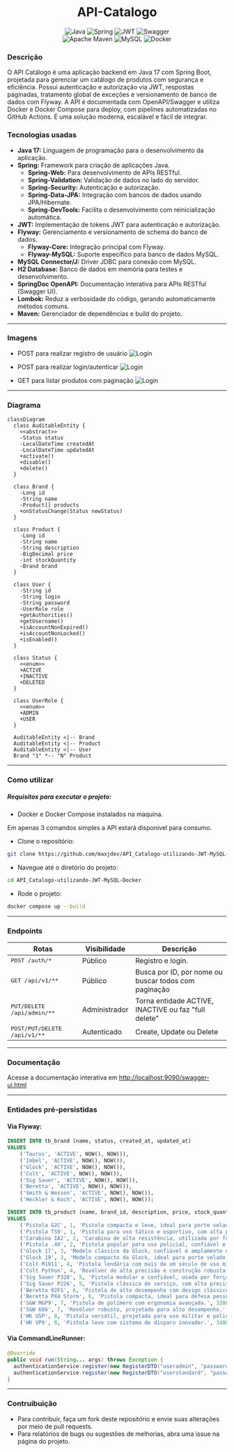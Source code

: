 <div align="center">

# API-Catalogo

![Java](https://img.shields.io/badge/java-%23ED8B00.svg?style=for-the-badge&logo=openjdk&logoColor=white)
![Spring](https://img.shields.io/badge/spring-%236DB33F.svg?style=for-the-badge&logo=spring&logoColor=white)
![JWT](https://img.shields.io/badge/JWT-black?style=for-the-badge&logo=JSON%20web%20tokens)
![Swagger](https://img.shields.io/badge/-Swagger-%23Clojure?style=for-the-badge&logo=swagger&logoColor=white)<br>
![Apache Maven](https://img.shields.io/badge/Apache%20Maven-C71A36?style=for-the-badge&logo=Apache%20Maven&logoColor=white)
![MySQL](https://img.shields.io/badge/mysql-4479A1.svg?style=for-the-badge&logo=mysql&logoColor=white)
![Docker](https://img.shields.io/badge/docker-%230db7ed.svg?style=for-the-badge&logo=docker&logoColor=white)

</div>

### Descrição

O API Catálogo é uma aplicação backend em Java 17 com Spring Boot, projetada para gerenciar um catálogo de produtos com segurança e eficiência. Possui autenticação e autorização via JWT, respostas paginadas, tratamento global de exceções e versionamento de banco de dados com Flyway. A API é documentada com OpenAPI/Swagger e utiliza Docker e Docker Compose para deploy, com pipelines automatizadas no GitHub Actions. É uma solução moderna, escalável e fácil de integrar.

### Tecnologias usadas
- **Java 17:** Linguagem de programação para o desenvolvimento da aplicação.
- **Spring:** Framework para criação de aplicações Java.
  - **Spring-Web:** Para desenvolvimento de APIs RESTful.
  - **Spring-Validation:** Validação de dados no lado do servidor.
  - **Spring-Security:** Autenticação e autorização.
  - **Spring-Data-JPA:** Integração com bancos de dados usando JPA/Hibernate.
  - **Spring-DevTools:** Facilita o desenvolvimento com reinicialização automática.
- **JWT:** Implementação de tokens JWT para autenticação e autorização.
- **Flyway:** Gerenciamento e versionamento de schema do banco de dados.
  - **Flyway-Core:** Integração principal com Flyway.
  - **Flyway-MySQL:** Suporte específico para banco de dados MySQL.
- **MySQL Connector/J:** Driver JDBC para conexão com MySQL.
- **H2 Database:** Banco de dados em memória para testes e desenvolvimento.
- **SpringDoc OpenAPI:** Documentação interativa para APIs RESTful (Swagger UI).
- **Lombok:** Reduz a verbosidade do código, gerando automaticamente métodos comuns.
- **Maven:** Gerenciador de dependências e build do projeto.
<hr>

### Imagens

- POST para realizar registro de usuário
  ![Login](img/register.png)

- POST para realizar login/autenticar
  ![Login](img/login.png)

- GET para listar produtos com paginação
  ![Login](img/getAll-products.png)
<hr>

### Diagrama


```mermaid
classDiagram
  class AuditableEntity {
    <<abstract>>
    -Status status
    -LocalDateTime createdAt
    -LocalDateTime updatedAt
    +activate()
    +disable()
    +delete()
  }

  class Brand {
    -Long id
    -String name
    -Product[] products
    +onStatusChange(Status newStatus)
  }

  class Product {
    -Long id
    -String name
    -String description
    -BigDecimal price
    -int stockQuantity
    -Brand brand
  }

  class User {
    -String id
    -String login
    -String password
    -UserRole role
    +getAuthorities()
    +getUsername()
    +isAccountNonExpired()
    +isAccountNonLocked()
    +isEnabled()
  }

  class Status {
    <<enum>>
    +ACTIVE
    +INACTIVE
    +DELETED
  }

  class UserRole {
    <<enum>>
    +ADMIN
    +USER
  }

  AuditableEntity <|-- Brand
  AuditableEntity <|-- Product
  AuditableEntity <|-- User
  Brand "1" *-- "N" Product
```
<hr>

### Como utilizar
##### Requisitos para executar o projeto:
- Docker e Docker Compose instalados na maquina.

Em apenas 3 comandos simples a API estará disponível para consumo.

- Clone o repositório:
```bash
git clone https://github.com/maxjdev/API_Catalogo-utilizando-JWT-MySQL-Docker.git
```

- Navegue até o diretório do projeto:
```bash
cd API_Catalogo-utilizando-JWT-MySQL-Docker
```

- Rode o projeto:
```bash
docker compose up --build
```
<hr>

### Endpoints
| Rotas                                 | Visibilidade  | Descrição                                            |
|---------------------------------------|---------------|------------------------------------------------------|
| <kbd>POST /auth/*</kbd>               | Público       | Registro e login.                                    |
| <kbd>GET /api/v1/**</kbd>             | Público       | Busca por ID, por nome ou buscar todos com paginação |
| <kbd>PUT/DELETE /api/admin/**</kbd>   | Administrador | Torna entidade ACTIVE, INACTIVE ou faz "full delete" |
| <kbd>POST/PUT/DELETE /api/v1/**</kbd> | Autenticado   | Create, Update ou Delete                             |
<hr>

### Documentação
Acesse a documentação interativa em <a href="http://localhost:9090/swagger-ui.html">http://localhost:9090/swagger-ui.html</a>
<hr>

### Entidades pré-persistidas

#### Via Flyway:
```sql
INSERT INTO tb_brand (name, status, created_at, updated_at)
VALUES
    ('Taurus', 'ACTIVE', NOW(), NOW()),
    ('Imbel', 'ACTIVE', NOW(), NOW()),
    ('Glock', 'ACTIVE', NOW(), NOW()),
    ('Colt', 'ACTIVE', NOW(), NOW()),
    ('Sig Sauer', 'ACTIVE', NOW(), NOW()),
    ('Beretta', 'ACTIVE', NOW(), NOW()),
    ('Smith & Wesson', 'ACTIVE', NOW(), NOW()),
    ('Heckler & Koch', 'ACTIVE', NOW(), NOW());
```
```sql
INSERT INTO tb_product (name, brand_id, description, price, stock_quantity, status, created_at, updated_at)
VALUES
    ('Pistola G2C', 1, 'Pistola compacta e leve, ideal para porte velado.', 2500.00, 15, 'ACTIVE', NOW(), NOW()),
    ('Pistola TS9', 1, 'Pistola para uso tático e esportivo, com alta precisão.', 3200.00, 10, 'ACTIVE', NOW(), NOW()),
    ('Carabina IA2', 2, 'Carabina de alta resistência, utilizada por forças armadas.', 4500.00, 8, 'ACTIVE', NOW(), NOW()),
    ('Pistola .40', 2, 'Pistola popular para uso policial, confiável e durável.', 2800.00, 20, 'ACTIVE', NOW(), NOW()),
    ('Glock 17', 3, 'Modelo clássico da Glock, confiável e amplamente utilizado.', 3000.00, 25, 'ACTIVE', NOW(), NOW()),
    ('Glock 19', 3, 'Modelo compacto da Glock, ideal para porte velado.', 3100.00, 18, 'ACTIVE', NOW(), NOW()),
    ('Colt M1911', 4, 'Pistola lendária com mais de um século de uso militar.', 3500.00, 12, 'ACTIVE', NOW(), NOW()),
    ('Colt Python', 4, 'Revólver de alta precisão e construção robusta.', 3700.00, 5, 'ACTIVE', NOW(), NOW()),
    ('Sig Sauer P320', 5, 'Pistola modular e confiável, usada por forças militares.', 3300.00, 10, 'INACTIVE', NOW(), NOW()),
    ('Sig Sauer P226', 5, 'Pistola clássica de serviço, com alta precisão.', 3400.00, 6, 'DELETED', NOW(), NOW()),
    ('Beretta 92FS', 6, 'Pistola de alto desempenho com design clássico.', 3100.00, 12, 'INACTIVE', NOW(), NOW()),
    ('Beretta PX4 Storm', 6, 'Pistola compacta, ideal para defesa pessoal.', 2900.00, 5, 'DELETED', NOW(), NOW()),
    ('S&W M&P9', 7, 'Pistola de polímero com ergonomia avançada.', 3200.00, 9, 'INACTIVE', NOW(), NOW()),
    ('S&W 686', 7, 'Revólver robusto, projetado para alto desempenho.', 3600.00, 3, 'DELETED', NOW(), NOW()),
    ('HK USP', 8, 'Pistola versátil, projetada para uso militar e policial.', 3500.00, 8, 'INACTIVE', NOW(), NOW()),
    ('HK VP9', 8, 'Pistola leve com sistema de disparo inovador.', 3400.00, 4, 'DELETED', NOW(), NOW());
```
#### Via CommandLineRunner:
```java
@Override
public void run(String... args) throws Exception {
  authenticationService.register(new RegisterDTO("useradmin", "passwordadmin", UserRole.ADMIN));
  authenticationService.register(new RegisterDTO("userstandard", "passwordstandard", UserRole.USER));
}
```
<hr>

### Contruibuição
- Para contribuir, faça um fork deste repositório e envie suas alterações por meio de pull requests.
- Para relatórios de bugs ou sugestões de melhorias, abra uma issue na página do projeto.

